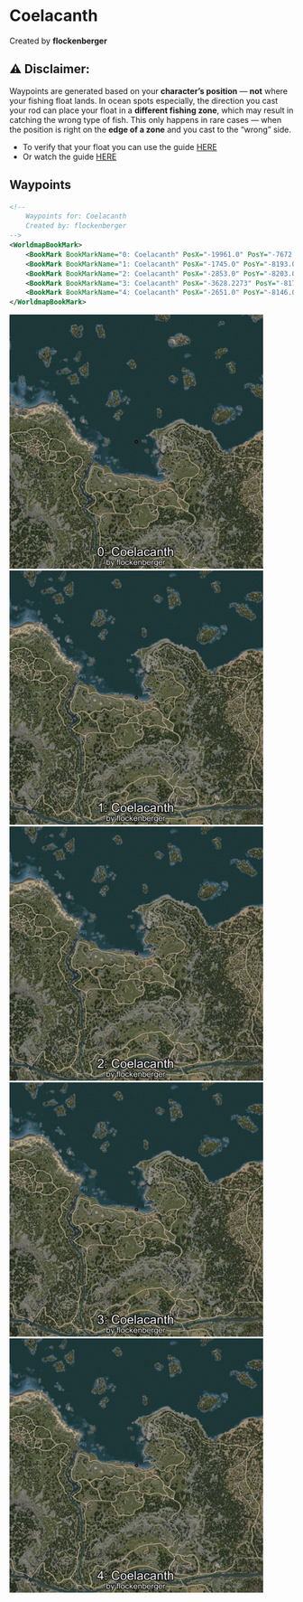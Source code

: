 # Coelacanth
Created by **flockenberger**

## ⚠️ Disclaimer:
Waypoints are generated based on your __**character’s position**__ — __not__ where your fishing float lands.
In ocean spots especially, the direction you cast your rod can place your float in a **different fishing zone**, which may result in catching the wrong type of fish.
This only happens in rare cases — when the position is right on the **edge of a zone** and you cast to the “wrong” side.

- To verify that your float you can use the guide [HERE](https://flockenberger.github.io/bdo-fish-position/)
- Or watch the guide [HERE](https://youtu.be/t-VXcRoNojk)

## Waypoints
```xml
<!--
    Waypoints for: Coelacanth
    Created by: flockenberger
-->
<WorldmapBookMark>
    <BookMark BookMarkName="0: Coelacanth" PosX="-19961.0" PosY="-7672.0" PosZ="132023.0" />
    <BookMark BookMarkName="1: Coelacanth" PosX="-1745.0" PosY="-8193.0" PosZ="87827.0" />
    <BookMark BookMarkName="2: Coelacanth" PosX="-2853.0" PosY="-8203.0" PosZ="88012.0" />
    <BookMark BookMarkName="3: Coelacanth" PosX="-3628.2273" PosY="-8179.679" PosZ="87974.67" />
    <BookMark BookMarkName="4: Coelacanth" PosX="-2651.0" PosY="-8146.0" PosZ="87768.0" />
</WorldmapBookMark>
```

<img src="./Coelacanth_0_Preview.webp" width="450"/> <img src="./Coelacanth_1_Preview.webp" width="450"/> <img src="./Coelacanth_2_Preview.webp" width="450"/> <img src="./Coelacanth_3_Preview.webp" width="450"/> <img src="./Coelacanth_4_Preview.webp" width="450"/> 